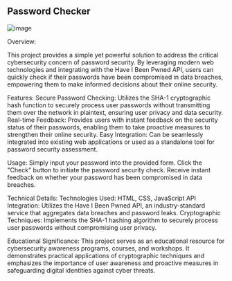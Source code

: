 ## Password Checker

![image](https://github.com/JosephineHalbach/Password-Security/assets/168281515/2c2c92a7-55c6-4b36-8210-a357c88422f3)


Overview:

This project provides a simple yet powerful solution to address the critical cybersecurity concern of password security. By leveraging modern web technologies and integrating with the Have I Been Pwned API, users can quickly check if their passwords have been compromised in data breaches, empowering them to make informed decisions about their online security.

Features:
Secure Password Checking: Utilizes the SHA-1 cryptographic hash function to securely process user passwords without transmitting them over the network in plaintext, ensuring user privacy and data security.
Real-time Feedback: Provides users with instant feedback on the security status of their passwords, enabling them to take proactive measures to strengthen their online security.
Easy Integration: Can be seamlessly integrated into existing web applications or used as a standalone tool for password security assessment.

Usage:
Simply input your password into the provided form.
Click the "Check" button to initiate the password security check.
Receive instant feedback on whether your password has been compromised in data breaches.

Technical Details:
Technologies Used: HTML, CSS, JavaScript
API Integration: Utilizes the Have I Been Pwned API, an industry-standard service that aggregates data breaches and password leaks.
Cryptographic Techniques: Implements the SHA-1 hashing algorithm to securely process user passwords without compromising user privacy.

Educational Significance:
This project serves as an educational resource for cybersecurity awareness programs, courses, and workshops. It demonstrates practical applications of cryptographic techniques and emphasizes the importance of user awareness and proactive measures in safeguarding digital identities against cyber threats.


